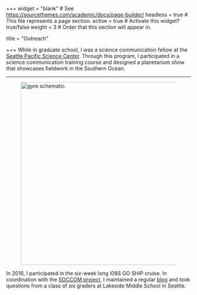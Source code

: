 +++
widget = "blank"  # See https://sourcethemes.com/academic/docs/page-builder/
headless = true  # This file represents a page section.
active = true  # Activate this widget? true/false
weight = 3  # Order that this section will appear in.

title = "Outreach"

+++
While in graduate school, I was a science communication fellow at the [Seattle Pacific Science Center](https://www.pacificsciencecenter.org/planetarium/). Through this program, I participated in a science communication training course and designed a planetarium show that showcases fieldwork in the Southern Ocean.

---
<!--[](/img/lakeside.jpg#floatright)-->
<figure>
<img src="/img/lakeside.jpg" width="500" height="500" align="middle" alt="gyre schematic.">
</figure>

In 2016, I participated in the six-week long I08S GO SHIP cruise. In coordination with the [SOCCOM project](https://soccom.princeton.edu/), I maintained a regular [blog](http://floatdispenser.blogspot.com/2016/03/a-day-in-life-of-ctd-watch-part-33.html) and took questions from a class of six graders at Lakeside Middle School in Seattle. 


